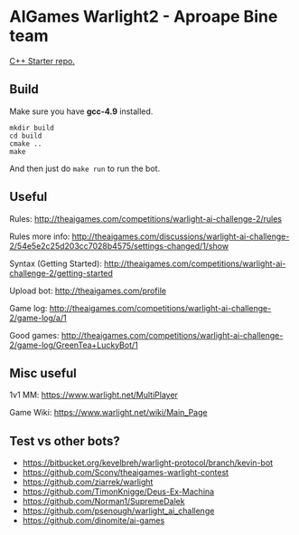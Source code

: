 # AIGames Warlight2 - Aproape Bine team

[C++ Starter repo.](https://github.com/pizzard/warlight-starterbot)

## Build

Make sure you have **gcc-4.9** installed.

    mkdir build
    cd build
    cmake ..
    make

And then just do `make run` to run the bot.

## Useful

Rules: http://theaigames.com/competitions/warlight-ai-challenge-2/rules

Rules more info: http://theaigames.com/discussions/warlight-ai-challenge-2/54e5e2c25d203cc7028b4575/settings-changed/1/show

Syntax (Getting Started): http://theaigames.com/competitions/warlight-ai-challenge-2/getting-started

Upload bot: http://theaigames.com/profile

Game log: http://theaigames.com/competitions/warlight-ai-challenge-2/game-log/a/1

Good games: http://theaigames.com/competitions/warlight-ai-challenge-2/game-log/GreenTea+LuckyBot/1

## Misc useful

1v1 MM: https://www.warlight.net/MultiPlayer

Game Wiki: https://www.warlight.net/wiki/Main_Page

## Test vs other bots?

* https://bitbucket.org/kevelbreh/warlight-protocol/branch/kevin-bot
* https://github.com/Scony/theaigames-warlight-contest
* https://github.com/ziarrek/warlight
* https://github.com/TimonKnigge/Deus-Ex-Machina
* https://github.com/Norman1/SupremeDalek
* https://github.com/psenough/warlight_ai_challenge
* https://github.com/dinomite/ai-games
